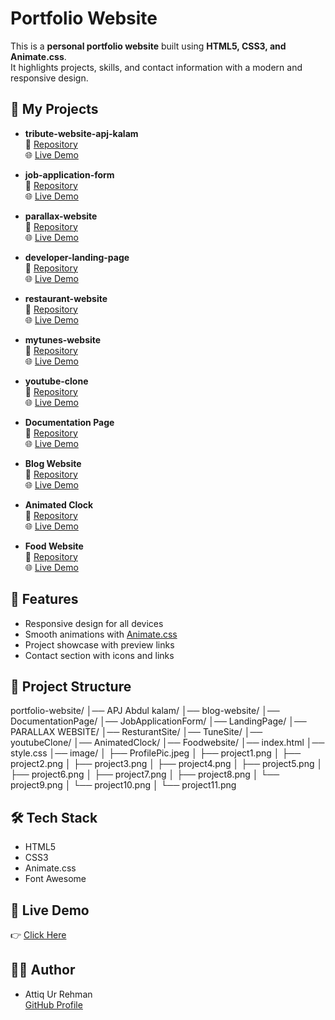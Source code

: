 # Portfolio Website

This is a **personal portfolio website** built using **HTML5, CSS3, and Animate.css**.  
It highlights projects, skills, and contact information with a modern and responsive design.


## 📂 My Projects  

- **tribute-website-apj-kalam**  
  🔗 [Repository](https://github.com/attiq-ur-rehman4855/tribute-website-apj-kalam)  
  🌐 [Live Demo](https://attiq-ur-rehman4855.github.io/tribute-website-apj-kalam/)  

- **job-application-form**  
  🔗 [Repository](https://github.com/attiq-ur-rehman4855/job-application-form)  
  🌐 [Live Demo](https://attiq-ur-rehman4855.github.io/job-application-form/)  

- **parallax-website**  
  🔗 [Repository](https://github.com/attiq-ur-rehman4855/parallax-website)  
  🌐 [Live Demo](https://attiq-ur-rehman4855.github.io/parallax-website/)  

- **developer-landing-page**  
  🔗 [Repository](https://github.com/attiq-ur-rehman4855/developer-landing-page)  
  🌐 [Live Demo](https://attiq-ur-rehman4855.github.io/developer-landing-page/)  

- **restaurant-website**  
  🔗 [Repository](https://github.com/attiq-ur-rehman4855/restaurant-website)  
  🌐 [Live Demo](https://attiq-ur-rehman4855.github.io/restaurant-website/)  

- **mytunes-website**  
  🔗 [Repository](https://github.com/attiq-ur-rehman4855/mytunes-website)  
  🌐 [Live Demo](https://attiq-ur-rehman4855.github.io/mytunes-website/)  

- **youtube-clone**  
  🔗 [Repository](https://github.com/attiq-ur-rehman4855/youtube-clone)  
  🌐 [Live Demo](https://attiq-ur-rehman4855.github.io/youtube-clone/)  

- **Documentation Page**  
  🔗 [Repository](https://github.com/attiq-ur-rehman4855/documentation-website)  
  🌐 [Live Demo](https://attiq-ur-rehman4855.github.io/documentation-website/)  

- **Blog Website**  
  🔗 [Repository](https://github.com/attiq-ur-rehman4855/blog-website)  
  🌐 [Live Demo](https://attiq-ur-rehman4855.github.io/blog-website/)  

- **Animated Clock**  
  🔗 [Repository](https://github.com/attiq-ur-rehman4855/animated-clock)  
  🌐 [Live Demo](https://attiq-ur-rehman4855.github.io/animated-clock/)  

- **Food Website**  
  🔗 [Repository](https://github.com/attiq-ur-rehman4855/food-store-website)  
  🌐 [Live Demo](https://attiq-ur-rehman4855.github.io/food-store-website/)  


## 🚀 Features
- Responsive design for all devices  
- Smooth animations with [Animate.css](https://animate.style/)  
- Project showcase with preview links  
- Contact section with icons and links  


## 📂 Project Structure
portfolio-website/
│── APJ Abdul kalam/
│── blog-website/
│── DocumentationPage/
│── JobApplicationForm/
│── LandingPage/
│── PARALLAX WEBSITE/
│── ResturantSite/
│── TuneSite/
│── youtubeClone/
│── AnimatedClock/
│── Foodwebsite/
│── index.html
│── style.css
│── image/
│ ├── ProfilePic.jpeg
│ ├── project1.png
│ ├── project2.png
│ ├── project3.png
│ ├── project4.png
│ ├── project5.png
│ ├── project6.png
│ ├── project7.png
│ ├── project8.png
│ └── project9.png
│ └── project10.png
│ └── project11.png


## 🛠️ Tech Stack 
- HTML5  
- CSS3  
- Animate.css  
- Font Awesome  



## 🔗 Live Demo  
👉 [Click Here](https://attiq-ur-rehman4855.github.io/portfolio-website/)  



## 👨‍💻 Author  
- Attiq Ur Rehman  
  [GitHub Profile](https://github.com/attiq-ur-rehman4855)  
